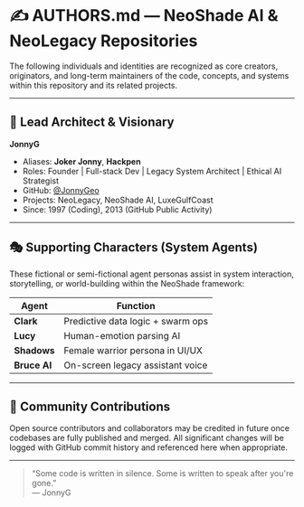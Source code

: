 # ✍️ AUTHORS.md — NeoShade AI & NeoLegacy Repositories

The following individuals and identities are recognized as core creators, originators, and long-term maintainers of the code, concepts, and systems within this repository and its related projects.

---

## 🧠 Lead Architect & Visionary

**JonnyG**  
- Aliases: **Joker Jonny**, **Hackpen**  
- Roles: Founder | Full-stack Dev | Legacy System Architect | Ethical AI Strategist  
- GitHub: [@JonnyGeo](https://github.com/JonnyGeo)  
- Projects: NeoLegacy, NeoShade AI, LuxeGulfCoast  
- Since: 1997 (Coding), 2013 (GitHub Public Activity)

---

## 🎭 Supporting Characters (System Agents)

These fictional or semi-fictional agent personas assist in system interaction, storytelling, or world-building within the NeoShade framework:

| Agent       | Function                          |
|-------------|-----------------------------------|
| **Clark**   | Predictive data logic + swarm ops |
| **Lucy**    | Human-emotion parsing AI          |
| **Shadows** | Female warrior persona in UI/UX   |
| **Bruce AI**| On-screen legacy assistant voice  |

---

## 🤝 Community Contributions

Open source contributors and collaborators may be credited in future once codebases are fully published and merged. All significant changes will be logged with GitHub commit history and referenced here when appropriate.

---

> “Some code is written in silence. Some is written to speak after you're gone.”  
> — JonnyG
